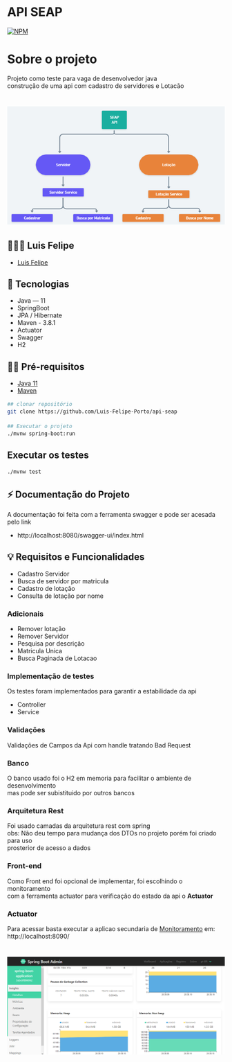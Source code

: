 # API SEAP
[![NPM](https://img.shields.io/npm/l/react)](https://github.com/Luis-Felipe-Porto/api-seap/blob/main/LICENSE) 

# Sobre o projeto

<p>Projeto como teste para vaga de desenvolvedor java</br>
construção de uma
api com cadastro de servidores e Lotacão</p>
<h1 align="center">
  <img alt="estrutura" src="https://github.com/Luis-Felipe-Porto/Luis-Felipe-Porto/blob/master/assets/estrutura.PNG" width="550px"/>
</h1>

## 👨🏼‍💻 Luis Felipe 

- [Luis Felipe](https://github.com/Luis-Felipe-Porto)

## 🚀 Tecnologias

- Java — 11
- SpringBoot
- JPA / Hibernate
- Maven - 3.8.1 
- Actuator
- Swagger
- H2

## ✋🏻 Pré-requisitos

- [Java 11](https://www.java.com/pt-BR/)
- [Maven](https://maven.apache.org)

```bash
## clonar repositório
git clone https://github.com/Luis-Felipe-Porto/api-seap

## Executar o projeto
./mvnw spring-boot:run
```
## Executar os testes
```bash
./mvnw test
```
## ⚡️ Documentação do Projeto
A documentação foi feita com a ferramenta swagger e pode ser acesada pelo link
- http://localhost:8080/swagger-ui/index.html

## 💡 Requisitos e Funcionalidades
 - Cadastro Servidor 
 - Busca de servidor por matricula
 - Cadastro de lotação
 - Consulta de lotação por nome
 ### Adicionais
 - Remover lotação
 - Remover Servidor
 - Pesquisa por descrição
 - Matricula Unica
 - Busca Paginada de Lotacao
 ### Implementação de testes
 Os testes foram implementados para garantir a estabilidade da api
  - Controller
  - Service
 ### Validações
 Validações de Campos da Api com handle tratando Bad Request
 
 ### Banco
 <p> O banco usado foi o H2 em memoria para facilitar o ambiente de desenvolvimento</br>
 mas pode ser subistituido por outros bancos </p>
 
 ### Arquitetura Rest
 <p>Foi usado camadas da arquitetura rest com spring</br>
 obs: Não deu tempo para mudança dos DTOs no projeto porém foi criado para uso</br>
 prosterior de acesso a dados</p>
 
 ### Front-end
 <p> Como Front end foi opcional de implementar, foi escolhindo o monitoramento</br>
 com a ferramenta actuator para verificação do estado da api o <strong>Actuator</strong></p>
 
 ### Actuator
 Para acessar basta executar a aplicao secundaria de [Monitoramento]()
 em: http://localhost:8090/
 <h1 >
  <img alt="actuator" src="https://github.com/Luis-Felipe-Porto/Luis-Felipe-Porto/blob/master/assets/actuator.PNG"/>
</h1>
 
 
 

